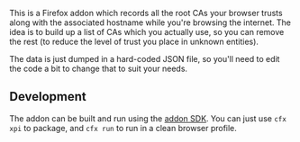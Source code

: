This is a Firefox addon which records all the root CAs your browser trusts along with the associated hostname while you're browsing the internet. The idea is to build up a list of CAs which you actually use, so you can remove the rest (to reduce the level of trust you place in unknown entities).

The data is just dumped in a hard-coded JSON file, so you'll need to edit the code a bit to change that to suit your needs.

## Development

The addon can be built and run using the [addon SDK](https://developer.mozilla.org/en-US/Add-ons/SDK). You can just use `cfx xpi` to package, and `cfx run` to run in a clean browser profile.
